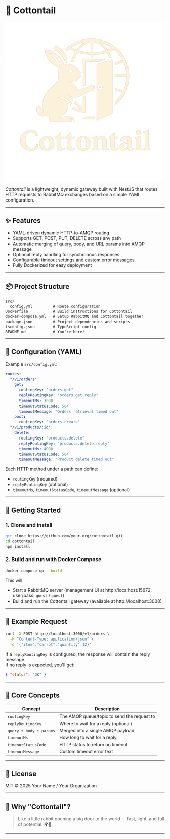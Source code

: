 # 🐇 Cottontail

![image](./logo.png)

*Cottontail* is a lightweight, dynamic gateway built with NestJS that routes HTTP requests to RabbitMQ exchanges based on a simple YAML configuration.

---

## ✨ Features

- YAML-driven dynamic HTTP-to-AMQP routing
- Supports GET, POST, PUT, DELETE across any path
- Automatic merging of query, body, and URL params into AMQP message
- Optional reply handling for synchronous responses
- Configurable timeout settings and custom error messages
- Fully Dockerized for easy deployment

---

## 📦 Project Structure

```
src/
  config.yml         # Route configuration
Dockerfile           # Build instructions for Cottontail
docker-compose.yml   # Setup RabbitMQ and Cottontail together
package.json         # Project dependencies and scripts
tsconfig.json        # TypeScript config
README.md            # You're here!
```

---

## 🧩 Configuration (YAML)

Example `src/config.yml`:

```yaml
routes:
  "/v1/orders":
    get:
      routingKey: "orders.get"
      replyRoutingKey: "orders.get.reply"
      timeoutMs: 3000
      timeoutStatusCode: 504
      timeoutMessage: "Orders retrieval timed out"
    post:
      routingKey: "orders.create"
  "/v1/products/:id":
    delete:
      routingKey: "products.delete"
      replyRoutingKey: "products.delete.reply"
      timeoutMs: 4000
      timeoutStatusCode: 504
      timeoutMessage: "Product delete timed out"
```

Each HTTP method under a path can define:
- `routingKey` (required)
- `replyRoutingKey` (optional)
- `timeoutMs`, `timeoutStatusCode`, `timeoutMessage` (optional)

---

## 🚀 Getting Started

### 1. Clone and install

```bash
git clone https://github.com/your-org/cottontail.git
cd cottontail
npm install
```

### 2. Build and run with Docker Compose

```bash
docker-compose up --build
```

This will:
- Start a RabbitMQ server (management UI at http://localhost:15672, user/pass: `guest` / `guest`)
- Build and run the Cottontail gateway (available at http://localhost:3000)

---

## 📡 Example Request

```bash
curl -X POST http://localhost:3000/v1/orders \
  -H "Content-Type: application/json" \
  -d '{"item":"carrot","quantity":12}'
```

If a `replyRoutingKey` is configured, the response will contain the reply message.  
If no reply is expected, you'll get:

```json
{ "status": "OK" }
```

---

## 🧠 Core Concepts

| Concept             | Description |
|---------------------|-------------|
| `routingKey`         | The AMQP queue/topic to send the request to |
| `replyRoutingKey`    | Where to wait for a reply (optional) |
| `query + body + params` | Merged into a single AMQP payload |
| `timeoutMs`          | How long to wait for a reply |
| `timeoutStatusCode`  | HTTP status to return on timeout |
| `timeoutMessage`     | Custom timeout error text |

---

## 📜 License

MIT © 2025 Your Name / Your Organization

---

## 🐰 Why "Cottontail"?

> Like a little rabbit opening a big door to the world — fast, light, and full of potential. 🌍🚪

---


